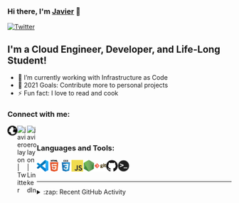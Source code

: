 ### Hi there, I'm [Javier][website] 👋 

<!--[![Website](https://img.shields.io/website?label=codeSTACKr.com&style=for-the-badge&url=https%3A%2F%2Fcodestackr.com)](https://javierolayon.com)-->
[![Twitter](https://img.shields.io/twitter/url?style=social&url=https%3A%2F%2Ftwitter.com%2Fintent%2Ffollow%3F%26screen_name%3Dolayonjavier)](https://twitter.com/intent/tweet?text=Wow:&url=https%3A%2F%2Ftwitter.com%2Fintent%2Ffollow%3F%26screen_name%3Dolayonjavier)

## I'm a Cloud Engineer, Developer, and Life-Long Student!

- 🌱 I’m currently working with Infrastructure as Code
- 🥅 2021 Goals: Contribute more to personal projects
- ⚡ Fun fact: I love to read and cook

### Connect with me:

[<img align="left" alt="javierolayon.com" width="22px" src="https://raw.githubusercontent.com/iconic/open-iconic/master/svg/globe.svg" />][website]
[<img align="left" alt="javierolayon | Twitter" width="22px" src="https://cdn.jsdelivr.net/npm/simple-icons@v3/icons/twitter.svg" />][twitter]
[<img align="left" alt="javierolayon | LinkedIn" width="22px" src="https://cdn.jsdelivr.net/npm/simple-icons@v3/icons/linkedin.svg" />][linkedin]

<br />

### Languages and Tools:

<img align="left" alt="Visual Studio Code" width="26px" src="https://raw.githubusercontent.com/github/explore/80688e429a7d4ef2fca1e82350fe8e3517d3494d/topics/visual-studio-code/visual-studio-code.png" />
<img align="left" alt="HTML5" width="26px" src="https://raw.githubusercontent.com/github/explore/80688e429a7d4ef2fca1e82350fe8e3517d3494d/topics/html/html.png" />
<img align="left" alt="CSS3" width="26px" src="https://raw.githubusercontent.com/github/explore/80688e429a7d4ef2fca1e82350fe8e3517d3494d/topics/css/css.png" />
<img align="left" alt="JavaScript" width="26px" src="https://raw.githubusercontent.com/github/explore/80688e429a7d4ef2fca1e82350fe8e3517d3494d/topics/javascript/javascript.png" />
<img align="left" alt="Node.js" width="26px" src="https://raw.githubusercontent.com/github/explore/80688e429a7d4ef2fca1e82350fe8e3517d3494d/topics/nodejs/nodejs.png" />
<img align="left" alt="Git" width="26px" src="https://raw.githubusercontent.com/github/explore/80688e429a7d4ef2fca1e82350fe8e3517d3494d/topics/git/git.png" />
<img align="left" alt="GitHub" width="26px" src="https://raw.githubusercontent.com/github/explore/78df643247d429f6cc873026c0622819ad797942/topics/github/github.png" />
<img align="left" alt="Terminal" width="26px" src="https://raw.githubusercontent.com/github/explore/80688e429a7d4ef2fca1e82350fe8e3517d3494d/topics/terminal/terminal.png" />

<br />
<br />

---
<!-->
<details>
  <summary>:zap: Recent GitHub Activity</summary>
  
<!--START_SECTION:activity
1. 🗣 Commented on [#2](https://github.com/codeSTACKr/portfolio-sass/issues/2) in [codeSTACKr/portfolio-sass](https://github.com/codeSTACKr/portfolio-sass)
2. ❗️ Closed issue [#2](https://github.com/codeSTACKr/portfolio-sass/issues/2) in [codeSTACKr/portfolio-sass](https://github.com/codeSTACKr/portfolio-sass)
3. ❌ Closed PR [#11](https://github.com/codeSTACKr/free-developer-resources/pull/11) in [codeSTACKr/free-developer-resources](https://github.com/codeSTACKr/free-developer-resources)
4. 🗣 Commented on [#11](https://github.com/codeSTACKr/free-developer-resources/issues/11) in [codeSTACKr/free-developer-resources](https://github.com/codeSTACKr/free-developer-resources)
5. 🎉 Merged PR [#10](https://github.com/codeSTACKr/free-developer-resources/pull/10) in [codeSTACKr/free-developer-resources](https://github.com/codeSTACKr/free-developer-resources)
<!--END_SECTION:activity-->

</details>

<!--<details>
  <summary>:zap: GitHub Stats</summary>
    [![Javier's GitHub stats](https://github-readme-stats.vercel.app/api?username=olayonjavier)](https://github.com/anuraghazra/github-readme-stats)taws
</details>-->

[website]: https://javierolayon.com
[twitter]: https://twitter.com/OlayonJavier
[linkedin]: https://linkedin.com/in/OlayonJavier
